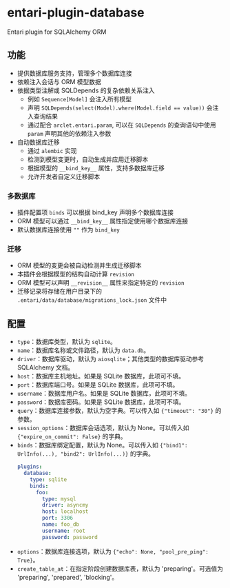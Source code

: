 # entari-plugin-database

Entari plugin for SQLAlchemy ORM

## 功能

- 提供数据库服务支持，管理多个数据库连接
- 依赖注入会话与 ORM 模型数据
- 依据类型注解或 SQLDepends 的复杂依赖关系注入
  - 例如 `Sequence[Model]` 会注入所有模型
  - 声明 `SQLDepends(select(Model).where(Model.field == value))` 会注入查询结果
  - 通过配合 `arclet.entari.param`, 可以在 `SQLDepends` 的查询语句中使用 `param` 声明其他的依赖注入参数
- 自动数据库迁移
  - 通过 `alembic` 实现
  - 检测到模型变更时，自动生成并应用迁移脚本
  - 根据模型的 `__bind_key__` 属性，支持多数据库迁移
  - 允许开发者自定义迁移脚本

### 多数据库

- 插件配置项 `binds` 可以根据 bind_key 声明多个数据库连接
- ORM 模型可以通过 `__bind_key__` 属性指定使用哪个数据库连接
- 默认数据库连接使用 `""` 作为 `bind_key`

### 迁移

- ORM 模型的变更会被自动检测并生成迁移脚本
- 本插件会根据模型的结构自动计算 `revision`
- ORM 模型可以声明 `__revision__` 属性来指定特定的 `revision`
- 迁移记录将存储在用户目录下的 `.entari/data/database/migrations_lock.json` 文件中


## 配置

- `type`：数据库类型，默认为 `sqlite`。
- `name`：数据库名称或文件路径，默认为 `data.db`。
- `driver`：数据库驱动，默认为 `aiosqlite`；其他类型的数据库驱动参考 SQLAlchemy 文档。
- `host`：数据库主机地址。如果是 SQLite 数据库，此项可不填。
- `port`：数据库端口号。如果是 SQLite 数据库，此项可不填。
- `username`：数据库用户名。如果是 SQLite 数据库，此项可不填。
- `password`：数据库密码。如果是 SQLite 数据库，此项可不填。
- `query`：数据库连接参数，默认为空字典。可以传入如 `{"timeout": "30"}` 的参数。
- `session_options`：数据库会话选项，默认为 None。可以传入如 `{"expire_on_commit": False}` 的字典。
- `binds`：数据库绑定配置，默认为 None。可以传入如 `{"bind1": UrlInfo(...), "bind2": UrlInfo(...)}` 的字典。
  ```yaml
  plugins:
    database:
      type: sqlite
      binds:
        foo:
          type: mysql
          driver: asyncmy
          host: localhost
          port: 3306
          name: foo_db
          username: root
          password: password
  ``` 
- `options`：数据库连接选项，默认为 `{"echo": None, "pool_pre_ping": True}`。
- `create_table_at`：在指定阶段创建数据库表，默认为 'preparing'。可选值为 'preparing', 'prepared', 'blocking'。

